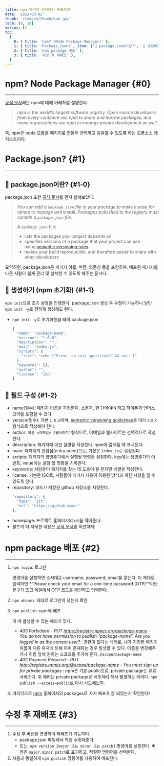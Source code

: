 ```yaml
---
title: npm 패키지 생성에서 배포까지
date: '2023-03-02'
thumb: '/images/thumb/npm.jpg'
tech: [0, 16]
series: []
toc:
  {
    0: { title: 'npm? (Node Package Manager)' },
    1: { title: 'Package.json?', item: ['📍 package.json이란?', '📍 생성하기 (npm 초기화)', '📍 필드 구성'] },
    2: { title: 'npm package 배포' },
    3: { title: '수정 후 재배포' },
  }
---
```


# npm? Node Package Manager {#0}

---

[공식 문서](https://docs.npmjs.com/about-npm)에는 npm에 대해 아래처럼 설명한다.

> _npm is the world's largest software registry. Open source developers from every continent use npm to share and borrow packages, and many organizations use npm to manage private development as well._

즉, npm은 node 모듈을 패키지로 만들어 관리하고 공유할 수 있도록 하는 오픈소스 레지스트리다.

# Package.json? {#1}

---

## 📍 package.json이란? {#1-0}

package.json 또한 [공식 문서](https://docs.npmjs.com/creating-a-package-json-file)를 먼저 살펴보았다.

> _You can add a `package.json` file to your package to make it easy for others to manage and install. Packages published to the registry must contain a `package.json` file._
>
> A `package.json` file:
>
> - lists the packages your project depends on
> - specifies versions of a package that your project can use using [semantic versioning rules](https://docs.npmjs.com/about-semantic-versioning)
> - makes your build reproducible, and therefore easier to share with other developers

요약하면, package.json은 패키지 이름, 버전, 의존성 등을 포함하여, 배포된 패키지를 다른 사람이 쉽게 관리 및 설치할 수 있도록 해주는 문서다.

## 📍 생성하기 (npm 초기화) {#1-1}

`npm init`으로 초기 설정을 진행한다. package.json 생성 후 수정이 가능하니 일단 `npm init -y`로 편하게 생성해도 된다.

- `npm init -y`로 초기화했을 때의 package.json
  ```jsx
  {
    "name": "package-name",
    "version": "1.0.0",
    "description": "",
    "main": "index.js",
    "scripts": {
      "test": "echo \"Error: no test specified\" && exit 1"
    },
    "keywords": [],
    "author": "",
    "license": "ISC"
  }
  ```

## 📍 필드 구성 {#1-2}

- name(필수): 패키지 이름을 지정한다. 소문자, 한 단어여야 하고 하이픈과 언더스코어를 포함할 수 있다.
- version(필수): 기본 `1.0.0`이며, [semantic versioning guidelines](https://docs.npmjs.com/about-semantic-versioning)을 따라 x.x.x 형식으로 작성해야 한다.
- author: `이름 <이메일> (웹사이트)`형식으로, 이메일과 웹사이트는 선택적으로 작성한다.
- description: 패키지에 대한 설명을 작성한다. npm에 검색될 때 표시된다.
- main: 패키지의 진입점(entry point)으로, 기본은 `index.js`로 설정된다.
- scripts: 패키지의 생명주기에서 실행될 명령을 설정한다. key에는 생명주기의 이벤트, value에는 실행 할 명령을 기록한다.
- keywords: 사람들이 패키지를 찾는 데 도움이 될 문자열 배열을 작성한다.
- license: 기본은 ISC로, 사람들이 패키지 사용이 허용된 방식과 제한 사항을 알 수 있도록 한다.
- repository: 코드가 저장된 github 저장소를 지정한다.
  ```jsx
  "repository": {
    "type": "git",
    "url": "https://github.com/~"
  },
  ```
- homepage: 프로젝트 홈페이지의 url을 적어준다.
- 필드의 더 자세한 내용은 [공식 문서](https://docs.npmjs.com/cli/v7/configuring-npm/package-json)를 확인하자!

# npm package 배포 {#2}

---

1. `npm login`: 로그인

   명령어를 실행하면 순서대로 username, password, email을 묻는다.
   다 제대로 입력하면 *“Please check your email for a one-time password (OTP)”*이란 문구가 뜨고 메일에서 OTP 코드를 확인하고 입력한다.

2. `npm whoami`: 제대로 로그인이 됐는지 확인
3. `npm publish`: npm에 배포

   이 때 발생할 수 있는 에러가 있다.

   - _403 Forbidden - PUT https://registry.npmjs.org/package-name - You do not have permission to publish "package-name". Are you logged in as the correct user?_
     : 권한이 없다는 에러로, 내가 지정한 패키지 이름이 다른 유저에 의해 이미 존재하는 경우 발생할 수 있다. 이름을 변경해주거나 이름 앞에 원하는 스코프를 추가해 준다. `@scope/package-name`
   - _402 Payment Required - PUT http://registry.npmjs.org/@scope/package-name - You must sign up for private packages_
     : npm은 기본 public으로, private package는 유료서비스다. 위 에러는 private package로 배포하려 해서 발생하는 에러다. `npm publish --access=public`로 다시 시도해보자.

4. 마지막으로 [npm](https://www.npmjs.com/) 홈페이지의 packages로 가서 배포가 잘 되었는지 확인한다!

# 수정 후 재배포 {#3}

---

1. 수정 후 버전을 변경해야 재배포가 가능하다.
   - package.json 파일에서 직접 수정해준다.
   - 또는, `npm version [major 또는 minor 또는 patch]` 명령어를 실행한다. 버전은 `major.minor.patch`로 표기하고, 적절한 명령어를 선택한다.
2. 처음과 동일하게 `npm publish` 명령어를 사용하여 배포한다.
